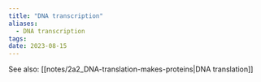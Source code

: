 ```yaml
---
title: "DNA transcription"
aliases:
  - DNA transcription
tags: 
date: 2023-08-15
---
```


See also: [[notes/2a2_DNA-translation-makes-proteins|DNA translation]]